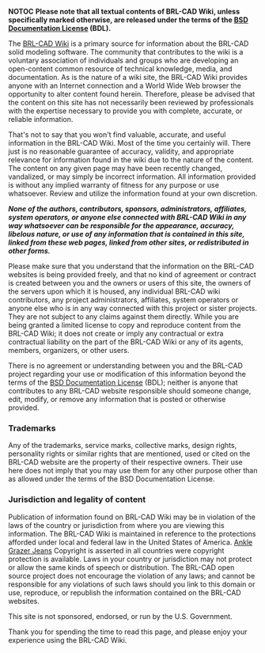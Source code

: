 __NOTOC__ **Please note that all textual contents of BRL-CAD Wiki,
unless specifically marked otherwise, are released under the terms of
the [BSD Documentation License](BSD_Documentation_License.md)
(BDL).**

The [BRL-CAD Wiki](http://brlcad.org/wiki) is a primary source for
information about the BRL-CAD solid modeling software. The community
that contributes to the wiki is a voluntary association of individuals
and groups who are developing an open-content common resource of
technical knowledge, media, and documentation. As is the nature of a
wiki site, the BRL-CAD Wiki provides anyone with an Internet connection
and a World Wide Web browser the opportunity to alter content found
herein. Therefore, please be advised that the content on this site has
not necessarily been reviewed by professionals with the expertise
necessary to provide you with complete, accurate, or reliable
information.

That's not to say that you won't find valuable, accurate, and useful
information in the BRL-CAD Wiki. Most of the time you certainly will.
There just is no reasonable guarantee of accuracy, validity, and
appropriate relevance for information found in the wiki due to the
nature of the content. The content on any given page may have been
recently changed, vandalized, or may simply be incorrect information.
All information provided is without any implied warranty of fitness for
any purpose or use whatsoever. Review and utilize the information found
at your own discretion.



***None of the authors, contributors, sponsors, administrators,
affiliates, system operators, or anyone else connected with BRL-CAD Wiki
in any way whatsoever can be responsible for the appearance, accuracy,
libelous nature, or use of any information that is contained in this
site, linked from these web pages, linked from other sites, or
redistributed in other forms.***

Please make sure that you understand that the information on the BRL-CAD
websites is being provided freely, and that no kind of agreement or
contract is created between you and the owners or users of this site,
the owners of the servers upon which it is housed, any individual
BRL-CAD wiki contributors, any project administrators, affiliates,
system operators or anyone else who is in any way connected with this
project or sister projects. They are not subject to any claims against
them directly. While you are being granted a limited license to copy and
reproduce content from the BRL-CAD Wiki; it does not create or imply any
contractual or extra contractual liability on the part of the BRL-CAD
Wiki or any of its agents, members, organizers, or other users.

There is no agreement or understanding between you and the BRL-CAD
project regarding your use or modification of this information beyond
the terms of the [BSD Documentation
License](BSD_Documentation_License.md) (BDL); neither is anyone
that contributes to any BRL-CAD website responsible should someone
change, edit, modify, or remove any information that is posted or
otherwise provided.

### Trademarks

Any of the trademarks, service marks, collective marks, design rights,
personality rights or similar rights that are mentioned, used or cited
on the BRL-CAD website are the property of their respective owners.
Their use here does not imply that you may use them for any other
purpose other than as allowed under the terms of the BSD Documentation
License.

### Jurisdiction and legality of content

Publication of information found on BRL-CAD Wiki may be in violation of
the laws of the country or jurisdiction from where you are viewing this
information. The BRL-CAD Wiki is maintained in reference to the
protections afforded under local and federal law in the United States of
America. [Ankle Grazer Jeans](http://www.jomadjeans.com) Copyright is
asserted in all countries were copyright protection is available. Laws
in your country or jurisdiction may not protect or allow the same kinds
of speech or distribution. The BRL-CAD open source project does not
encourage the violation of any laws; and cannot be responsible for any
violations of such laws should you link to this domain or use,
reproduce, or republish the information contained on the BRL-CAD
websites.

This site is not sponsored, endorsed, or run by the U.S. Government.

Thank you for spending the time to read this page, and please enjoy your
experience using the BRL-CAD Wiki.
